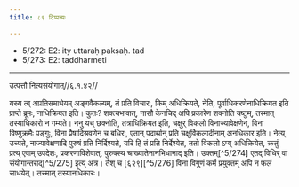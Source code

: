 ```yaml
---
title: ८९ टिप्पन्यः

---
```

- 5/272: E2: ity uttaraḥ pakṣaḥ. tad
- 5/273: E2: taddharmeti

____________________________________________


उत्पत्तौ नित्यसंयोगात्//६.१.४२//

यस्य त्व् अप्रतिसमाधेयम् अङ्गवैकल्यम्, तं प्रति विचारः, किम् अधिक्रियते, नेति, पूर्वाधिकरणेनाधिक्रियत इति प्राप्ते ब्रूमः, नाधिक्रियत इति। कुतः? शक्त्यभावात्, नासौ केनचिद् अपि प्रकारेण शक्नोति यष्टुम्, तस्मात् तस्याधिकारो न गम्यते।
ननु यच् छक्नोति, तत्राधिक्रियत इति, चक्षुर् विकलो विनाज्यावेक्षणेन, विना विष्णुक्रमैः पङ्गुः, विना प्रैषादिश्रवणेन च बधिरः, एतान् पदार्थान् प्रति चक्षुर्विकलादीनाम् अनधिकार इति। नेत्य् उच्यते, नाज्यावेक्षणादि पुरुषं प्रति निर्दिश्यते, यदि हि तं प्रति निर्देश्येत, ततो विकलो ऽप्य् अधिक्रियेत, क्रतुं प्रत्य् एषाम् उपदेशः, प्रकरणाविशेषात्, पुरुषस्य चाख्यातेनानभिधानाद् इति। उक्तम्[^5/274] एतद् विधिर् वा संयोगान्तराद्[^5/275] इत्य् अत्र। तैश् च [६२९][^5/276] विना विगुणं कर्म प्रयुक्तम् अपि न फलं साधयेत्। तस्मात् तस्यानधिकारः।
